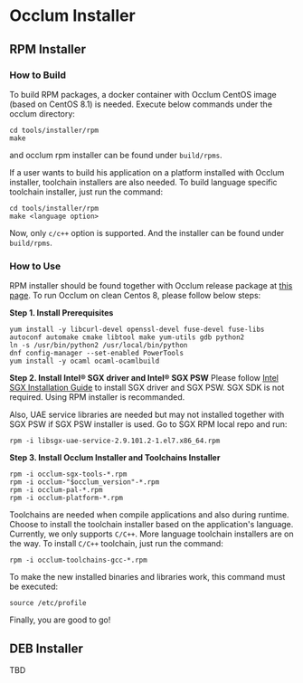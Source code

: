 # Occlum Installer

## RPM Installer

### How to Build

To build RPM packages, a docker container with Occlum CentOS image (based on CentOS 8.1) is needed. Execute below commands under the occlum directory:
```
cd tools/installer/rpm
make
```
and occlum rpm installer can be found under `build/rpms`.

If a user wants to build his application on a platform installed with Occlum installer, toolchain installers are also needed. To build language specific toolchain installer, just run the command:
```
cd tools/installer/rpm
make <language option>
```
Now, only `c/c++` option is supported. And the installer can be found under `build/rpms`.

### How to Use

RPM installer should be found together with Occlum release package at [this page](https://github.com/occlum/occlum/releases).
To run Occlum on clean Centos 8, please follow below steps:

**Step 1. Install Prerequisites**
```
yum install -y libcurl-devel openssl-devel fuse-devel fuse-libs autoconf automake cmake libtool make yum-utils gdb python2
ln -s /usr/bin/python2 /usr/local/bin/python
dnf config-manager --set-enabled PowerTools
yum install -y ocaml ocaml-ocamlbuild
```

**Step 2. Install Intel® SGX driver and Intel® SGX PSW**
Please follow [Intel SGX Installation Guide](https://download.01.org/intel-sgx/sgx-linux/2.9.1/docs/Intel_SGX_Installation_Guide_Linux_2.9.1_Open_Source.pdf) to install SGX driver and SGX PSW. SGX SDK is not required. Using RPM installer is recommanded.

Also, UAE service libraries are needed but may not installed together with SGX PSW if SGX PSW installer is used. Go to SGX RPM local repo and run:
```
rpm -i libsgx-uae-service-2.9.101.2-1.el7.x86_64.rpm
```

**Step 3. Install Occlum Installer and Toolchains Installer**
```
rpm -i occlum-sgx-tools-*.rpm
rpm -i occlum-"$occlum_version"-*.rpm
rpm -i occlum-pal-*.rpm
rpm -i occlum-platform-*.rpm
```

Toolchains are needed when compile applications and also during runtime. Choose to install the toolchain installer based on the application's language. Currently, we only supports `C/C++`. More language toolchain installers are on the way. To install `C/C++` toolchain, just run the command:
```
rpm -i occlum-toolchains-gcc-*.rpm
```

To make the new installed binaries and libraries work, this command must be executed:
```
source /etc/profile
```

Finally, you are good to go!


## DEB Installer
TBD
